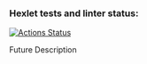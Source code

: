 ### Hexlet tests and linter status:
[![Actions Status](https://github.com/MuhutDil/python-project-83/actions/workflows/hexlet-check.yml/badge.svg)](https://github.com/MuhutDil/python-project-83/actions)

Future Description
